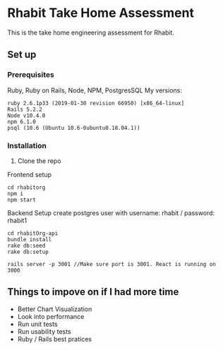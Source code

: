 # Rhabit Take Home Assessment
This is the take home engineering assessment for Rhabit. 

## Set up
### Prerequisites
Ruby, Ruby on Rails, Node, NPM, PostgresSQL
My versions:
```
ruby 2.6.1p33 (2019-01-30 revision 66950) [x86_64-linux]
Rails 5.2.2
Node v10.4.0
npm 6.1.0
psql (10.6 (Ubuntu 10.6-0ubuntu0.18.04.1))
```

### Installation
1. Clone the repo

Frontend setup
```
cd rhabitorg
npm i
npm start
```

Backend Setup
create postgres user with username: rhabit / password: rhabit1
```
cd rhabitOrg-api
bundle install
rake db:seed
rake db:setup

rails server -p 3001 //Make sure port is 3001. React is running on 3000
```

## Things to impove on if I had more time
* Better Chart Visualization
* Look into performance
* Run unit tests
* Run usability tests
* Ruby / Rails best pratices


